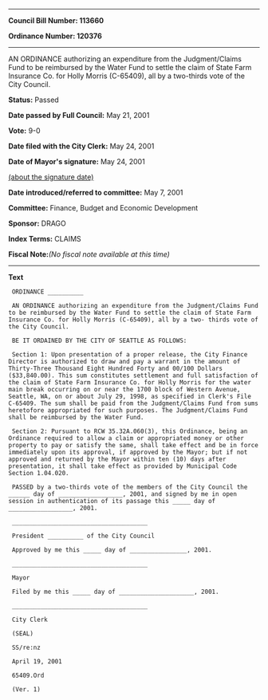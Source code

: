 

********

**Council Bill Number: 113660**
   
**Ordinance Number: 120376**
********

 AN ORDINANCE authorizing an expenditure from the Judgment/Claims Fund to be reimbursed by the Water Fund to settle the claim of State Farm Insurance Co. for Holly Morris (C-65409), all by a two-thirds vote of the City Council.

**Status:** Passed
   
**Date passed by Full Council:** May 21, 2001
   
**Vote:** 9-0
   
**Date filed with the City Clerk:** May 24, 2001
   
**Date of Mayor's signature:** May 24, 2001
   
[(about the signature date)](/~public/approvaldate.htm)
   
   
   
**Date introduced/referred to committee:** May 7, 2001
   
**Committee:** Finance, Budget and Economic Development
   
**Sponsor:** DRAGO
   
   
**Index Terms:** CLAIMS

**Fiscal Note:**_(No fiscal note available at this time)_

********

**Text**
   
```
 ORDINANCE __________

 AN ORDINANCE authorizing an expenditure from the Judgment/Claims Fund to be reimbursed by the Water Fund to settle the claim of State Farm Insurance Co. for Holly Morris (C-65409), all by a two- thirds vote of the City Council.

 BE IT ORDAINED BY THE CITY OF SEATTLE AS FOLLOWS:

 Section 1: Upon presentation of a proper release, the City Finance Director is authorized to draw and pay a warrant in the amount of Thirty-Three Thousand Eight Hundred Forty and 00/100 Dollars ($33,840.00). This sum constitutes settlement and full satisfaction of the claim of State Farm Insurance Co. for Holly Morris for the water main break occurring on or near the 1700 block of Western Avenue, Seattle, WA, on or about July 29, 1998, as specified in Clerk's File C-65409. The sum shall be paid from the Judgment/Claims Fund from sums heretofore appropriated for such purposes. The Judgment/Claims Fund shall be reimbursed by the Water Fund.

 Section 2: Pursuant to RCW 35.32A.060(3), this Ordinance, being an Ordinance required to allow a claim or appropriated money or other property to pay or satisfy the same, shall take effect and be in force immediately upon its approval, if approved by the Mayor; but if not approved and returned by the Mayor within ten (10) days after presentation, it shall take effect as provided by Municipal Code Section 1.04.020.

 PASSED by a two-thirds vote of the members of the City Council the ______ day of __________________, 2001, and signed by me in open session in authentication of its passage this _____ day of __________________, 2001.

 ______________________________________

 President __________ of the City Council

 Approved by me this _____ day of ________________, 2001.

 ______________________________________

 Mayor

 Filed by me this _____ day of _____________________, 2001.

 ______________________________________

 City Clerk

 (SEAL)

 SS/re:nz

 April 19, 2001

 65409.Ord

 (Ver. 1)

```
